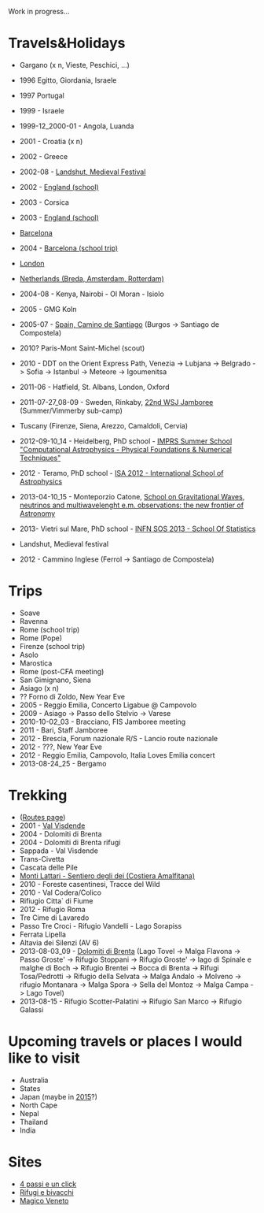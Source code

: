<!-- 
.. link: 
.. description: 
.. tags: personal
.. date: 2013/08/14 17:32:09
.. title: Travels
.. slug: travels
-->

Work in progress...

# Travels&Holidays

* Gargano (x n, Vieste, Peschici, ...)
* 1996 Egitto, Giordania, Israele
* 1997 Portugal
* 1999 - Israele
* 1999-12_2000-01 - Angola, Luanda
* 2001 - Croatia (x n)
* 2002 - Greece
* 2002-08 - [Landshut, Medieval Festival](http://www.landshuter-hochzeit.de/en/)
* 2002 - [England (school)](london.html)
* 2003 - Corsica
* 2003 - [England (school)](london.html)
* [Barcelona](barcelona.html)
* 2004 - [Barcelona (school trip)](barcelona.html)
* [London](london.html)
* [Netherlands (Breda, Amsterdam, Rotterdam)](netherlands.html)
* 2004-08 - Kenya, Nairobi - Ol Moran - Isiolo
* 2005 - GMG Koln
* 2005-07 - [Spain, Camino de Santiago](camino-de-santiago.html) (Burgos -> Santiago de Compostela)
* 2010? Paris-Mont Saint-Michel (scout)
* 2010 - DDT on the Orient Express Path, Venezia -> Lubjana -> Belgrado -> Sofia -> Istanbul -> Meteore -> Igoumenitsa
* 2011-06 - Hatfield, St. Albans, London, Oxford
* 2011-07-27_08-09 - Sweden, Rinkaby, [22nd WSJ Jamboree](http://en.wikipedia.org/wiki/22nd_World_Scout_Jamboree) (Summer/Vimmerby sub-camp)
* Tuscany (Firenze, Siena, Arezzo, Camaldoli, Cervia)
* 2012-09-10_14 - Heidelberg, PhD school - 
[IMPRS Summer School "Computational Astrophysics - Physical Foundations & Numerical Techniques"](http://www.mpia.de/imprs-hd/SummerSchools/2012/)
* 2012 - Teramo, PhD school - [ISA 2012 - International School of Astrophysics](http://isa2012.oa-teramo.inaf.it/index.php/home)
* 2013-04-10_15 - Monteporzio Catone, [School on Gravitational Waves, neutrinos 
and multiwavelenght e.m. observations: the new frontier of Astronomy](http://www.roma1.infn.it/teongrav/VESF/SCHOOL2013_WEBSITE/Vesf_School.html)
* 2013- Vietri sul Mare, PhD school - [INFN SOS 2013 - School Of Statistics](http://agenda.infn.it/event/infn-stat-2013)


* Landshut, Medieval festival
* 2012 - Cammino Inglese (Ferrol -> Santiago de Compostela)

# Trips

* Soave
* Ravenna
* Rome (school trip)
* Rome (Pope)
* Firenze (school trip)
* Asolo
* Marostica
* Rome (post-CFA meeting)
* San Gimignano, Siena
* Asiago (x n)
* ?? Forno di Zoldo, New Year Eve
* 2005 - Reggio Emilia, Concerto Ligabue @ Campovolo
* 2009 - Asiago -> Passo dello Stelvio -> Varese
* 2010-10-02_03 - Bracciano, FIS Jamboree meeting
* 2011 - Bari, Staff Jamboree
* 2012 - Brescia, Forum nazionale R/S - Lancio route nazionale
* 2012 - ???, New Year Eve
* 2012 - Reggio Emilia, Campovolo, Italia Loves Emilia concert
* 2013-08-24_25 - Bergamo

# Trekking

* ([Routes page](routes.html))
* 2001 - [Val Visdende](italia-austria.html)
* 2004 - Dolomiti di Brenta
* 2004 - Dolomiti di Brenta rifugi
* Sappada - Val Visdende
* Trans-Civetta
* Cascata delle Pile
* [Monti Lattari - Sentiero degli dei (Costiera Amalfitana)](monti-lattari.html)
* 2010 - Foreste casentinesi, Tracce del Wild
* 2010 - Val Codera/Colico
* Rifiugio Citta` di Fiume
* 2012 - Rifugio Roma
* Tre Cime di Lavaredo
* Passo Tre Croci - Rifugio Vandelli - Lago Sorapiss
* Ferrata Lipella
* Altavia dei Silenzi (AV 6)
* 2013-08-03_09 - [Dolomiti di Brenta](dolomiti-di-brenta-lago-di-tovel.html) (Lago Tovel -> Malga Flavona -> Passo Groste'
-> Rifugio Stoppani -> Rifugio Groste' 
-> lago di Spinale e malghe di Boch -> Rifugio Brentei
-> Bocca di Brenta -> Rifugi Tosa/Pedrotti -> 
Rifugio della Selvata -> Malga Andalo -> Molveno -> rifugio Montanara -> Malga Spora
-> Sella del Montoz -> Malga Campa -> Lago Tovel)
* 2013-08-15 - Rifugio Scotter-Palatini -> Rifugio San Marco -> Rifugio Galassi

# Upcoming travels or places I would like to visit

* Australia
* States
* Japan (maybe in [2015](http://www.23wsj.jp/)?)
* North Cape
* Nepal
* Thailand
* India

# Sites
* [4 passi e un click](http://4passie1click.jimdo.com/)
* [Rifugi e bivacchi](http://www.rifugi-bivacchi.com/it/default.aspx)
* [Magico Veneto](http://www.magicoveneto.it/)
 

